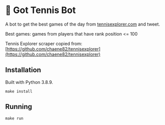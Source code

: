 # 🎾 Got Tennis Bot

A bot to get the best games of the day from [tennisexplorer.com](https://tennisexplorer.com) and tweet.

Best games: games from players that have rank position <= 100

Tennis Explorer scraper copied from: [https://github.com/chaene82/tennisexplorer](https://github.com/chaene82/tennisexplorer)

## Installation
Built with Python 3.8.9.

```shell
make install
```

## Running
```shell
make run
```
